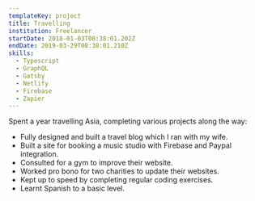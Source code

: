 ```yaml
---
templateKey: project
title: Travelling
institution: Freelancer
startDate: 2018-01-03T08:38:01.202Z
endDate: 2019-03-29T08:38:01.210Z
skills:
  - Typescript
  - GraphQL
  - Gatsby
  - Netlify
  - Firebase
  - Zapier
---
```

Spent a year travelling Asia, completing various projects along the way:

* Fully designed and built a travel blog which I ran with my wife.
* Built a site for booking a music studio with Firebase and Paypal integration.
* Consulted for a gym to improve their website.
* Worked pro bono for two charities to update their websites.
* Kept up to speed by completing regular coding exercises.
* Learnt Spanish to a basic level.
